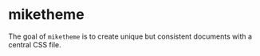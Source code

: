 
<!-- README.md is generated from README.Rmd. Please edit that file -->

# miketheme

<!-- badges: start -->

<!-- badges: end -->

The goal of `miketheme` is to create unique but consistent documents
with a central CSS file.
